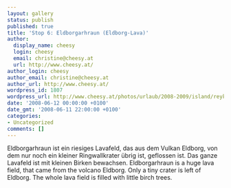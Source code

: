 ```yaml
---
layout: gallery
status: publish
published: true
title: 'Stop 6: Eldborgarhraun (Eldborg-Lava)'
author:
  display_name: cheesy
  login: cheesy
  email: christine@cheesy.at
  url: http://www.cheesy.at/
author_login: cheesy
author_email: christine@cheesy.at
author_url: http://www.cheesy.at/
wordpress_id: 1807
wordpress_url: http://www.cheesy.at/photos/urlaub/2008-2009/island/reykjavik-snaefellsnes/eldborgarhraun/
date: '2008-06-12 00:00:00 +0100'
date_gmt: '2008-06-11 22:00:00 +0100'
categories:
- Uncategorized
comments: []
---
```

<!--:de-->Eldborgarhraun ist ein riesiges Lavafeld, das aus dem Vulkan Eldborg, von dem nur noch ein kleiner Ringwallkrater übrig ist, geflossen ist. Das ganze Lavafeld ist mit kleinen Birken bewachsen.
<!--:--><!--:en-->Eldborgarhraun is a huge lava field, that came from the volcano Eldborg. Only a tiny crater is left of Eldborg. The whole lava field is filled with little birch trees.
<!--:-->
